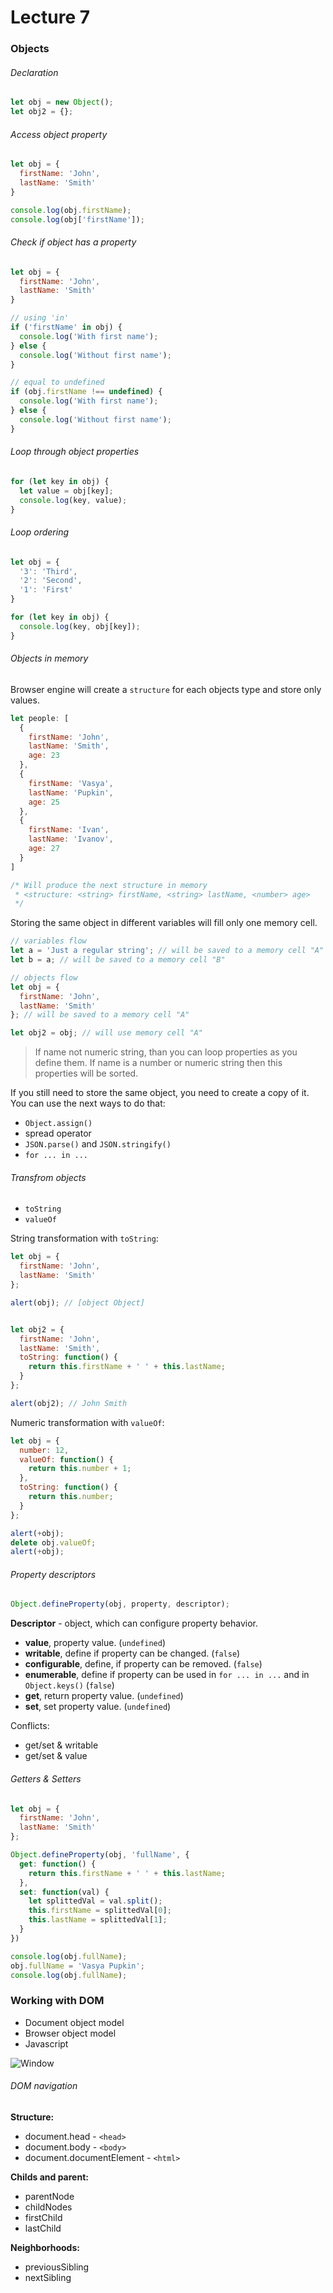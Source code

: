 # Lecture 7

### Objects

###### Declaration

```js
let obj = new Object();
let obj2 = {};
```

###### Access object property
```js
let obj = {
  firstName: 'John',
  lastName: 'Smith'
}

console.log(obj.firstName);
console.log(obj['firstName']);
```

###### Check if object has a property

```js
let obj = {
  firstName: 'John',
  lastName: 'Smith'
}

// using 'in'
if ('firstName' in obj) {
  console.log('With first name');
} else {
  console.log('Without first name');
}

// equal to undefined
if (obj.firstName !== undefined) {
  console.log('With first name');
} else {
  console.log('Without first name');
}
```

###### Loop through object properties

```js
for (let key in obj) {
  let value = obj[key];
  console.log(key, value);
}
```

###### Loop ordering
```js
let obj = {
  '3': 'Third',
  '2': 'Second',
  '1': 'First'
}

for (let key in obj) {
  console.log(key, obj[key]);
}
```

###### Objects in memory

Browser engine will create a `structure` for each objects type and store only values.

```js
let people: [
  {
    firstName: 'John',
    lastName: 'Smith',
    age: 23
  },
  {
    firstName: 'Vasya',
    lastName: 'Pupkin',
    age: 25
  },
  {
    firstName: 'Ivan',
    lastName: 'Ivanov',
    age: 27
  }
]

/* Will produce the next structure in memory
 * <structure: <string> firstName, <string> lastName, <number> age>
 */
```

Storing the same object in different variables will fill only one memory cell.

```js
// variables flow
let a = 'Just a regular string'; // will be saved to a memory cell "A" 
let b = a; // will be saved to a memory cell "B"

// objects flow
let obj = {
  firstName: 'John',
  lastName: 'Smith'
}; // will be saved to a memory cell "A"

let obj2 = obj; // will use memory cell "A"
```

> If name not numeric string, than you can loop properties as you define them. If name is a number or numeric string then this properties will be sorted.

If you still need to store the same object, you need to create a copy of it. You can use the next ways to do that:
- `Object.assign()`
- spread operator
- `JSON.parse()` and `JSON.stringify()`
- `for ... in ...`

###### Transfrom objects

- `toString`
- `valueOf`

String transformation with `toString`:

```js
let obj = {
  firstName: 'John',
  lastName: 'Smith'
};

alert(obj); // [object Object]


let obj2 = {
  firstName: 'John',
  lastName: 'Smith',
  toString: function() {
    return this.firstName + ' ' + this.lastName;
  }
};

alert(obj2); // John Smith

```

Numeric transformation with `valueOf`:

```js
let obj = {
  number: 12,
  valueOf: function() {
    return this.number + 1;
  },
  toString: function() {
    return this.number;
  }
};

alert(+obj);
delete obj.valueOf;
alert(+obj);
```

###### Property descriptors

```js
Object.defineProperty(obj, property, descriptor);
```

**Descriptor** - object, which can configure property behavior.
- **value**, property value. (`undefined`)
- **writable**, define if property can be changed. (`false`)
- **configurable**, define, if property can be removed. (`false`)
- **enumerable**, define if property can be used in `for ... in ...` and in `Object.keys()` (`false`)
- **get**, return property value. (`undefined`)
- **set**, set property value. (`undefined`)

Conflicts:
- get/set & writable
- get/set & value

###### Getters & Setters

```js
let obj = {
  firstName: 'John',
  lastName: 'Smith'
};

Object.defineProperty(obj, 'fullName', {
  get: function() {
    return this.firstName + ' ' + this.lastName;
  },
  set: function(val) {
    let splittedVal = val.split();
    this.firstName = splittedVal[0];
    this.lastName = splittedVal[1];
  }
})

console.log(obj.fullName);
obj.fullName = 'Vasya Pupkin';
console.log(obj.fullName);
```

### Working with DOM

- Document object model
- Browser object model
- Javascript

![Window](./window.png)

###### DOM navigation

**Structure:**
- document.head - `<head>`
- document.body - `<body>`
- document.documentElement - `<html>`

**Childs and parent:**
- parentNode
- childNodes
- firstChild
- lastChild

**Neighborhoods:**
- previousSibling
- nextSibling